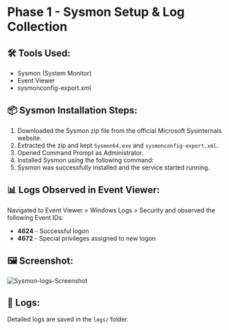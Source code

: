# Phase 1 - Sysmon Setup & Log Collection

## 🛠️ Tools Used:
- Sysmon (System Monitor)
- Event Viewer
- sysmonconfig-export.xml

## 📦 Sysmon Installation Steps:
1. Downloaded the Sysmon zip file from the official Microsoft Sysinternals website.
2. Extracted the zip and kept `Sysmon64.exe` and `sysmonconfig-export.xml`.
3. Opened Command Prompt as Administrator.
4. Installed Sysmon using the following command:
5. Sysmon was successfully installed and the service started running.

## 📊 Logs Observed in Event Viewer:
Navigated to Event Viewer > Windows Logs > Security and observed the following Event IDs:
- **4624** - Successful logon
- **4672** - Special privileges assigned to new logon

## 🖼️ Screenshot:
![Sysmon-logs-Screenshot](../screenshots/sysmon-logs.png,sysmon-logss.png,sysmon-logs1.png,sysmon-logs2.png)

## 📁 Logs:
Detailed logs are saved in the `logs/` folder.
